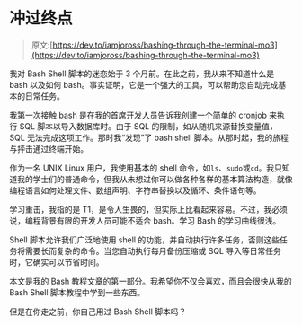 # 冲过终点

> 原文:[https://dev.to/iamjoross/bashing-through-the-terminal-mo3](https://dev.to/iamjoross/bashing-through-the-terminal-mo3)

我对 Bash Shell 脚本的迷恋始于 3 个月前。在此之前，我从来不知道什么是 bash 以及如何 bash。事实证明，它是一个强大的工具，可以帮助您自动完成基本的日常任务。

我第一次接触 bash 是在我的首席开发人员告诉我创建一个简单的 cronjob 来执行 SQL 脚本以导入数据库时。由于 SQL 的限制，如从随机来源替换变量值，SQL 无法完成这项工作。那时我“发现”了 bash shell 脚本。从那时起，我的旅程与抨击通过终端开始。

作为一名 UNIX Linux 用户，我使用基本的 shell 命令，如`ls`、`sudo`或`cd`。我只知道我的学士们的普通命令，但我从未想过你可以做各种各样的基本算法构造，就像编程语言如何处理文件、数组声明、字符串替换以及循环、条件语句等。

学习重击，我指的是 T1，是令人生畏的，但实际上比看起来容易。不过，我必须说，编程背景有限的开发人员可能不适合 bash。学习 Bash 的学习曲线很浅。

Shell 脚本允许我们广泛地使用 shell 的功能，并自动执行许多任务，否则这些任务将需要长而复杂的命令。当您自动执行每月备份压缩或 SQL 导入等日常任务时，它确实可以节省时间。

本文是我的 Bash 教程文章的第一部分。我希望你不仅会喜欢，而且会很快从我的 Bash Shell 脚本教程中学到一些东西。

但是在你走之前，你自己用过 Bash Shell 脚本吗？